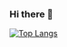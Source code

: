 ### Hi there 👋

<!--
[![Felipe's GitHub stats](https://github-readme-stats.vercel.app/api?username=felipevlourenco&count_private=true&show_icons=true&theme=dark)
](https://github.com/felipevlourenco/github-readme-stats)
-->

[![Top Langs](https://github-readme-stats.vercel.app/api/top-langs/?username=felipevlourenco&layout=compact)](https://github.com/felipevlourenco/github-readme-stats)

<!--
**felipevlourenco/felipevlourenco** is a ✨ _special_ ✨ repository because its `README.md` (this file) appears on your GitHub profile.

Here are some ideas to get you started:

- 🔭 I’m currently working on ...
- 🌱 I’m currently learning ...
- 👯 I’m looking to collaborate on ...
- 🤔 I’m looking for help with ...
- 💬 Ask me about ...
- 📫 How to reach me: ...
- 😄 Pronouns: ...
- ⚡ Fun fact: ...
-->
